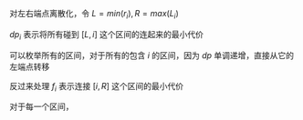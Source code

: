 对左右端点离散化，令 $L=min(r_i),R=max(L_i)$

$dp_i$ 表示将所有碰到 $[L,i]$ 这个区间的连起来的最小代价

可以枚举所有的区间，对于所有的包含 $i$  的区间，因为 $dp$ 单调递增，直接从它的左端点转移

反过来处理 $f_i$  表示连接 $[i,R]$ 这个区间的最小代价

对于每一个区间，